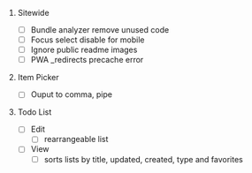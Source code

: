 1. Sitewide

    - [ ] Bundle analyzer remove unused code
    - [ ] Focus select disable for mobile
    - [ ] Ignore public readme images
    - [ ] PWA \_redirects precache error

2. Item Picker

    - [ ] Ouput to comma, pipe

3. Todo List
    - [ ] Edit
        - [ ] rearrangeable list
    - [ ] View
        - [ ] sorts lists by title, updated, created, type and favorites
